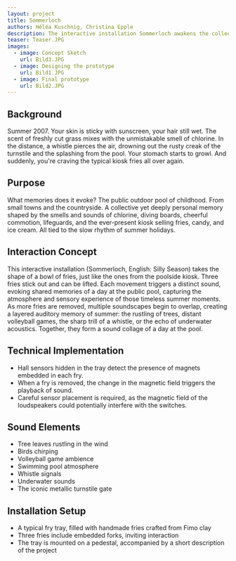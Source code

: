 ```yaml
---
layout: project
title: Sommerloch
authors: Héléa Kuschnig, Christina Epple
description: The interactive installation Sommerloch awakens the collective memory of a visit to the public pool. Lifting the fries triggers sound that, together with the design, evoke nostalgic memories of kiosk fries and carefree summer days.
teaser: Teaser.JPG
images:
  - image: Concept Sketch
    url: Bild3.JPG
  - image: Designing the prototype
    url: Bild1.JPG
  - image: Final prototype
    url: Bild2.JPG
---
```


## Background

Summer 2007. Your skin is sticky with sunscreen, your hair still wet. The scent of freshly cut grass mixes with the unmistakable smell of chlorine. In the distance, a whistle pierces the air, drowning out the rusty creak of the turnstile and the splashing from the pool. Your stomach starts to growl. And suddenly, you're craving the typical kiosk fries all over again.

## Purpose

What memories does it evoke? The public outdoor pool of childhood. From small towns and the countryside. A collective yet deeply personal memory shaped by the smells and sounds of chlorine, diving boards, cheerful commotion, lifeguards, and the ever-present kiosk selling fries, candy, and ice cream. All tied to the slow rhythm of summer holidays.

## Interaction Concept

This interactive installation (Sommerloch, English: Silly Season) takes the shape of a bowl of fries, just like the ones from the poolside kiosk. Three fries stick out and can be lifted. Each movement triggers a distinct sound, evoking shared memories of a day at the public pool, capturing the atmosphere and sensory experience of those timeless summer moments. As more fries are removed, multiple soundscapes begin to overlap, creating a layered auditory memory of summer: the rustling of trees, distant volleyball games, the sharp trill of a whistle, or the echo of underwater acoustics. Together, they form a sound collage of a day at the pool.

## Technical Implementation

- Hall sensors hidden in the tray detect the presence of magnets embedded in each fry.
- When a fry is removed, the change in the magnetic field triggers the playback of sound.
- Careful sensor placement is required, as the magnetic field of the loudspeakers could potentially interfere with the switches.

## Sound Elements

- Tree leaves rustling in the wind
- Birds chirping
- Volleyball game ambience
- Swimming pool atmosphere
- Whistle signals
- Underwater sounds
- The iconic metallic turnstile gate

## Installation Setup

- A typical fry tray, filled with handmade fries crafted from Fimo clay
- Three fries include embedded forks, inviting interaction
- The tray is mounted on a pedestal, accompanied by a short description of the project